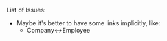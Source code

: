 
List of Issues:
- Maybe it's better to have some links implicitly, like: 
    * Company<->Employee
